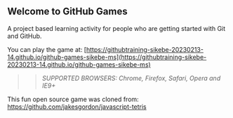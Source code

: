 ## Welcome to GitHub Games

A project based learning activity for people who are getting started with Git and GitHub.

You can play the game at: [https://githubtraining-sikebe-20230213-14.github.io/github-games-sikebe-ms](https://githubtraining-sikebe-20230213-14.github.io/github-games-sikebe-ms)

>> _*SUPPORTED BROWSERS*: Chrome, Firefox, Safari, Opera and IE9+_

This fun open source game was cloned from: https://github.com/jakesgordon/javascript-tetris
